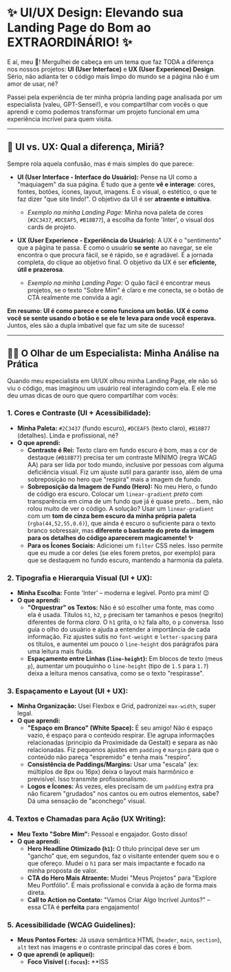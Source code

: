 # ✨ UI/UX Design: Elevando sua Landing Page do Bom ao EXTRAORDINÁRIO! ✨

E aí, meu 🐙! Mergulhei de cabeça em um tema que faz TODA a diferença nos nossos projetos: **UI (User Interface)** e **UX (User Experience) Design**. Sério, não adianta ter o código mais limpo do mundo se a página não é um amor de usar, né?

Passei pela experiência de ter minha própria landing page analisada por um especialista (valeu, GPT-Sensei!), e vou compartilhar com vocês o que aprendi e como podemos transformar um projeto funcional em uma experiência incrível para quem visita.

---

## 🧐 UI vs. UX: Qual a diferença, Miriã?

Sempre rola aquela confusão, mas é mais simples do que parece:

* **UI (User Interface - Interface do Usuário):** Pense na UI como a "maquiagem" da sua página. É tudo que a gente **vê e interage**: cores, fontes, botões, ícones, layout, imagens. É o visual, o estético, o que te faz dizer "que site lindo!". O objetivo da UI é ser **atraente e intuitiva**.
    * *Exemplo na minha Landing Page:* Minha nova paleta de cores (`#2C3437`, `#DCEAF5`, `#B18B77`), a escolha da fonte 'Inter', o visual dos cards de projeto.

* **UX (User Experience - Experiência do Usuário):** A UX é o "sentimento" que a página te passa. É como o usuário **se sente** ao navegar, se ele encontra o que procura fácil, se é rápido, se é agradável. É a jornada completa, do clique ao objetivo final. O objetivo da UX é ser **eficiente, útil e prazerosa**.
    * *Exemplo na minha Landing Page:* O quão fácil é encontrar meus projetos, se o texto "Sobre Mim" é claro e me conecta, se o botão de CTA realmente me convida a agir.

**Em resumo: UI é como parece e como funciona um botão. UX é como você se sente usando o botão e se ele te leva para onde você esperava.** Juntos, eles são a dupla imbatível que faz um site de sucesso\!

---

## 🕵️‍♀️ O Olhar de um Especialista: Minha Análise na Prática

Quando meu especialista em UI/UX olhou minha Landing Page, ele não só viu o código, mas imaginou um usuário real interagindo com ela. E ele me deu umas dicas de ouro que quero compartilhar com vocês:

### **1. Cores e Contraste (UI + Acessibilidade):**

* **Minha Paleta:** `#2C3437` (fundo escuro), `#DCEAF5` (texto claro), `#B18B77` (detalhes). Linda e profissional, né?
* **O que aprendi:**
    * **Contraste é Rei:** Texto claro em fundo escuro é bom, mas a cor de destaque (`#B18B77`) precisa ter um contraste MÍNIMO (regra WCAG AA) para ser lida por todo mundo, inclusive por pessoas com alguma deficiência visual. Fiz um ajuste sutil para garantir isso, além de uma sobreposição no hero que "respira" mais a imagem de fundo.
    * **Sobreposição da Imagem de Fundo (Hero):** No meu Hero, o fundo de código era escuro. Colocar um `linear-gradient` *preto* com transparência em cima de um fundo que já é quase preto... bem, não rolou muito de ver o código. A solução? Usar um `linear-gradient` com um **tom de cinza bem escuro da minha própria paleta** (`rgba(44,52,55,0.6)`), que ainda é escuro o suficiente para o texto branco sobressair, mas **diferente o bastante do preto da imagem para os detalhes do código aparecerem magicamente\! ✨**
    * **Para os Ícones Sociais:** Adicionei um `filter` CSS neles. Isso permite que eu mude a cor deles (se eles forem pretos, por exemplo) para que se destaquem no fundo escuro, mantendo a harmonia da paleta.

### **2. Tipografia e Hierarquia Visual (UI + UX):**

* **Minha Escolha:** Fonte 'Inter' – moderna e legível. Ponto pra mim\! 😉
* **O que aprendi:**
    * **"Orquestrar" os Textos:** Não é só escolher uma fonte, mas como ela é usada. Títulos `h1`, `h2`, `p` precisam ter tamanhos e pesos (negrito) diferentes de forma *clara*. O `h1` grita, o `h2` fala alto, o `p` conversa. Isso guia o olho do usuário e ajuda a entender a importância de cada informação. Fiz ajustes sutis no `font-weight` e `letter-spacing` para os títulos, e aumentei um pouco o `line-height` dos parágrafos para uma leitura mais fluida.
    * **Espaçamento entre Linhas (`line-height`):** Em blocos de texto (meus `p`), aumentar um pouquinho o `line-height` (tipo de `1.5` para `1.7`) deixa a leitura menos cansativa, como se o texto "respirasse".

### **3. Espaçamento e Layout (UI + UX):**

* **Minha Organização:** Usei Flexbox e Grid, padronizei `max-width`, super legal.
* **O que aprendi:**
    * **"Espaço em Branco" (White Space):** É seu amigo\! Não é espaço vazio, é espaço para o conteúdo respirar. Ele agrupa informações relacionadas (princípio da Proximidade da Gestalt) e separa as não relacionadas. Fiz pequenos ajustes em `padding` e `margin` para que o conteúdo não pareça "espremido" e tenha mais "respiro".
    * **Consistência de Paddings/Margins:** Usar uma "escala" (ex: múltiplos de 8px ou 16px) deixa o layout mais harmônico e previsível. Isso transmite profissionalismo.
    * **Logos e Ícones:** Às vezes, eles precisam de um `padding` extra pra não ficarem "grudados" nos cantos ou em outros elementos, sabe? Dá uma sensação de "aconchego" visual.

### **4. Textos e Chamadas para Ação (UX Writing):**

* **Meu Texto "Sobre Mim":** Pessoal e engajador. Gosto disso\!
* **O que aprendi:**
    * **Hero Headline Otimizado (`h1`):** O título principal deve ser um "gancho" que, em segundos, faz o visitante entender quem sou e o que ofereço. Mudei o `h1` para ser mais impactante e focado na minha proposta de valor.
    * **CTA do Hero Mais Atraente:** Mudei "Meus Projetos" para "Explore Meu Portfólio". É mais profissional e convida à ação de forma mais direta.
    * **Call to Action no Contato:** "Vamos Criar Algo Incrível Juntos?" – essa CTA é **perfeita** para engajamento\!

### **5. Acessibilidade (WCAG Guidelines):**

* **Meus Pontos Fortes:** Já usava semântica HTML (`header`, `main`, `section`), `alt` text nas imagens e o contraste principal das cores é bom.
* **O que aprendi (e apliquei):**
    * **Foco Visível (`:focus`):** **ISS
